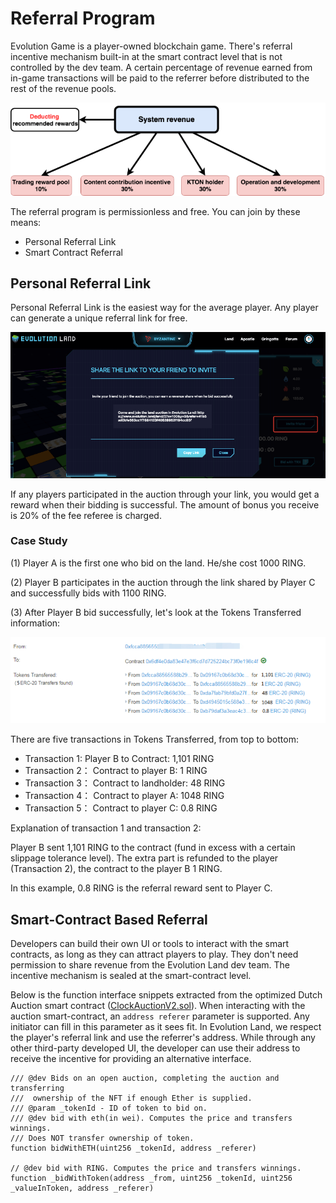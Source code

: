 # Referral Program

Evolution Game is a player-owned blockchain game. There's referral incentive mechanism built-in at the smart contract level that is not controlled by the dev team. A certain percentage of revenue earned from in-game transactions will be paid to the referrer before distributed to the rest of the revenue pools.

![Distribution of Game Revenue](../.gitbook/assets/system-revenue.png)

The referral program is permissionless and free. You can join by these means:

* Personal Referral Link
* Smart Contract Referral

## Personal Referral Link

Personal Referral Link is the easiest way for the average player. Any player can generate a unique referral link for free.

![Personal Referral Link](../.gitbook/assets/referrallink.png)

If any players participated in the auction through your link, you would get a reward when their bidding is successful. The amount of bonus you receive is 20% of the fee referee is charged.

### Case Study

\(1\) Player A is the first one who bid on the land. He/she cost 1000 RING.

\(2\) Player B participates in the auction through the link shared by Player C and successfully bids with 1100 RING.

\(3\) After Player B bid successfully, let's look at the Tokens Transferred information:

![Bid Transaction Analysis](../.gitbook/assets/referal-txs.png)

There are five transactions in Tokens Transferred, from top to bottom:

* Transaction 1:   Player B to Contract: 1,101 RING
* Transaction 2： Contract to player B: 1 RING
* Transaction 3： Contract to landholder: 48 RING
* Transaction 4： Contract to player A: 1048 RING
* Transaction 5： Contract to player C: 0.8 RING

Explanation of transaction 1 and transaction 2:

Player B sent 1,101 RING to the contract \(fund in excess with a certain slippage tolerance level\). The extra part is refunded to the player \(Transaction 2\), the contract to the player B 1 RING.

In this example, 0.8 RING is the referral reward sent to Player C.

## Smart-Contract Based Referral

Developers can build their own UI or tools to interact with the smart contracts, as long as they can attract players to play. They don't need permission to share revenue from the Evolution Land dev team. The incentive mechanism is sealed at the smart-contract level.

Below is the function interface snippets extracted from the optimized Dutch Auction smart contract \([ClockAuctionV2.sol](https://github.com/evolutionlandorg/market-contracts/blob/master/contracts/auction/ClockAuctionV2.sol)\). When interacting with the auction smart-contract, an `address referer` parameter is supported. Any initiator can fill in this parameter as it sees fit. In Evolution Land, we respect the player's referral link and use the referrer's address. While through any other third-party developed UI, the developer can use their address to receive the incentive for providing an alternative interface.

```text
/// @dev Bids on an open auction, completing the auction and transferring
///  ownership of the NFT if enough Ether is supplied.
/// @param _tokenId - ID of token to bid on.
/// @dev bid with eth(in wei). Computes the price and transfers winnings.
/// Does NOT transfer ownership of token.
function bidWithETH(uint256 _tokenId, address _referer)

// @dev bid with RING. Computes the price and transfers winnings.
function _bidWithToken(address _from, uint256 _tokenId, uint256 _valueInToken, address _referer)
```

